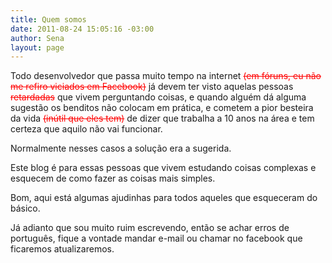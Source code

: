 ```yaml
---
title: Quem somos
date: 2011-08-24 15:05:16 -03:00
author: Sena
layout: page
---
```


Todo desenvolvedor que passa muito tempo na internet <del style="color: #ff0000;">(em fóruns, eu não me refiro viciados em Facebook)</del> já devem ter visto aquelas pessoas <del style="color: #ff0000;">retardadas</del> que vivem perguntando coisas, e quando alguém dá alguma sugestão os benditos não colocam em prática, e cometem a pior besteira da vida <del style="color: #ff0000;">(inútil que eles tem)</del> de dizer que trabalha a 10 anos na área e tem certeza que aquilo não vai funcionar.
  
Normalmente nesses casos a solução era a sugerida.

Este blog é para essas pessoas que vivem estudando coisas complexas e esquecem de como fazer as coisas mais simples.

Bom, aqui está algumas ajudinhas para todos aqueles que esqueceram do básico.

Já adianto que sou muito ruim escrevendo, então se achar erros de português, fique a vontade mandar e-mail ou chamar no facebook que ficaremos atualizaremos.
